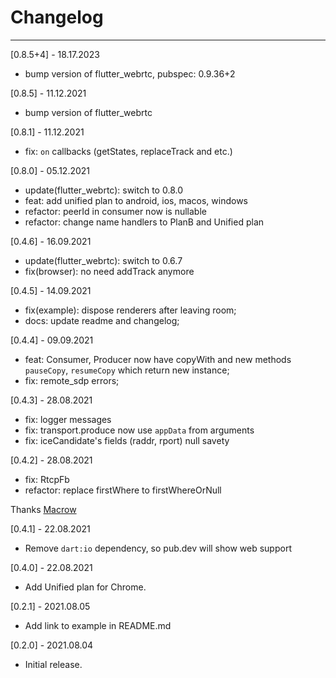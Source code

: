 # Changelog

--------------------------------------------
[0.8.5+4] - 18.17.2023

* bump version of flutter_webrtc, pubspec: 0.9.36+2

[0.8.5] - 11.12.2021

* bump version of flutter_webrtc

[0.8.1] - 11.12.2021

* fix: `on` callbacks (getStates, replaceTrack and etc.)

[0.8.0] - 05.12.2021

* update(flutter_webrtc): switch to 0.8.0
* feat: add unified plan to android, ios, macos, windows
* refactor: peerId in consumer now is nullable
* refactor: change name handlers to PlanB and Unified plan

[0.4.6] - 16.09.2021

* update(flutter_webrtc): switch to 0.6.7
* fix(browser): no need addTrack anymore

[0.4.5] - 14.09.2021

* fix(example): dispose renderers after leaving room;
* docs: update readme and changelog;

[0.4.4] - 09.09.2021

* feat: Consumer, Producer now have copyWith and new methods `pauseCopy`, `resumeCopy` which return new instance;
* fix: remote_sdp errors;

[0.4.3] - 28.08.2021

* fix: logger messages
* fix: transport.produce now use `appData` from arguments
* fix: iceCandidate's fields (raddr, rport) null savety 

[0.4.2] - 28.08.2021

* fix: RtcpFb
* refactor: replace firstWhere to firstWhereOrNull

Thanks [Macrow](https://github.com/Macrow)

[0.4.1] - 22.08.2021

* Remove `dart:io` dependency, so pub.dev will show web support

[0.4.0] - 22.08.2021

* Add Unified plan for Chrome.

[0.2.1] - 2021.08.05

* Add link to example in README.md

[0.2.0] - 2021.08.04

* Initial release.